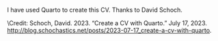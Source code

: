 I have used Quarto to create this CV. Thanks to David Schoch. 

\Credit: 
Schoch, David. 2023. “Create a CV with Quarto.” July 17, 2023. http://blog.schochastics.net/posts/2023-07-17_create-a-cv-with-quarto.
